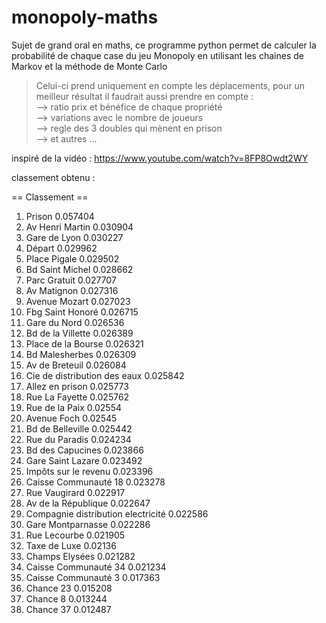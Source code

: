 # monopoly-maths

Sujet de grand oral en maths, ce programme python permet de calculer la probabilité de chaque case du jeu Monopoly en utilisant les chaines de Markov et la méthode de Monte Carlo

> Celui-ci prend uniquement en compte les déplacements, pour un meilleur résultat il faudrait aussi prendre en compte :
> <br /> --> ratio prix et bénéfice de chaque propriété 
> <br /> --> variations avec le nombre de joueurs
> <br /> --> regle des 3 doubles qui mènent en prison
> <br /> --> et autres ...
	                                                                                                                  
                                                                                                  
	                                                                                                                  
	                                                                                                                  

inspiré de la vidéo : https://www.youtube.com/watch?v=8FP8Owdt2WY

classement obtenu :

 == Classement == 

1.  Prison  0.057404
2.  Av Henri Martin  0.030904
3.  Gare de Lyon  0.030227
4.  Départ  0.029962
5.  Place Pigale  0.029502
6.  Bd Saint Michel  0.028662
7.  Parc Gratuit  0.027707
8.  Av Matignon  0.027316
9.  Avenue Mozart  0.027023
10.  Fbg Saint Honoré  0.026715
11.  Gare du Nord  0.026536
12.  Bd de la Villette  0.026389
13.  Place de la Bourse  0.026321
14.  Bd Malesherbes  0.026309
15.  Av de Breteuil  0.026084
16.  Cie de distribution des eaux  0.025842
17.  Allez en prison  0.025773
18.  Rue La Fayette  0.025762
19.  Rue de la Paix  0.02554
20.  Avenue Foch  0.02545
21.  Bd de Belleville  0.025442
22.  Rue du Paradis  0.024234
23.  Bd des Capucines  0.023866
24.  Gare Saint Lazare  0.023492
25.  Impôts sur le revenu  0.023396
26.  Caisse Communauté 18  0.023278
29.  Rue Vaugirard  0.022917
30.  Av de la République  0.022647
31.  Compagnie distribution electricité  0.022586
32.  Gare Montparnasse  0.022286
33.  Rue Lecourbe  0.021905
34.  Taxe de Luxe  0.02136
35.  Champs Elysées  0.021282
36.  Caisse Communauté 34  0.021234
37.  Caisse Communauté 3  0.017363
38.  Chance 23  0.015208
39.  Chance 8  0.013244
40.  Chance 37  0.012487
